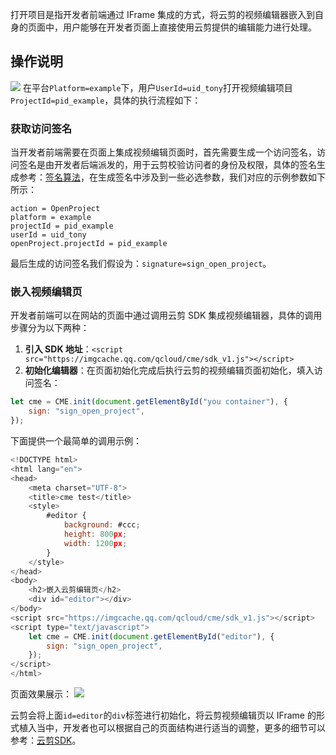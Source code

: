 打开项目是指开发者前端通过 IFrame 集成的方式，将云剪的视频编辑器嵌入到自身的页面中，用户能够在开发者页面上直接使用云剪提供的编辑能力进行处理。

## 操作说明
![](https://main.qcloudimg.com/raw/130f164735e7e98d8a44d5a5b787c8ea.png)
在平台`Platform=example`下，用户`UserId=uid_tony`打开视频编辑项目`ProjectId=pid_example`，具体的执行流程如下：
### 获取访问签名
当开发者前端需要在页面上集成视频编辑页面时，首先需要生成一个访问签名，访问签名是由开发者后端派发的，用于云剪校验访问者的身份及权限，具体的签名生成参考：[签名算法](https://cloud.tencent.com/document/product/1156/43777?!preview&!editLang=zh)，在生成签名中涉及到一些必选参数，我们对应的示例参数如下所示：
```
action = OpenProject
platform = example
projectId = pid_example
userId = uid_tony
openProject.projectId = pid_example
```
最后生成的访问签名我们假设为：`signature=sign_open_project`。

### 嵌入视频编辑页
开发者前端可以在网站的页面中通过调用云剪 SDK 集成视频编辑器，具体的调用步骤分为以下两种：
1. **引入 SDK 地址**：`<script src="https://imgcache.qq.com/qcloud/cme/sdk_v1.js"></script>`
2. **初始化编辑器**：在页面初始化完成后执行云剪的视频编辑页面初始化，填入访问签名：
```js
let cme = CME.init(document.getElementById("you container"), {
	sign: "sign_open_project",
});
```

下面提供一个最简单的调用示例：
```js
<!DOCTYPE html>
<html lang="en">
<head>
    <meta charset="UTF-8">
    <title>cme test</title>
    <style>
        #editor {
            background: #ccc;
            height: 800px;
            width: 1200px;
        }
    </style>
</head>
<body>
    <h2>嵌入云剪编辑页</h2>
    <div id="editor"></div>
</body>
<script src="https://imgcache.qq.com/qcloud/cme/sdk_v1.js"></script>
<script type="text/javascript">
    let cme = CME.init(document.getElementById("editor"), {
        sign: "sign_open_project",
    });
</script>
</html>
```
页面效果展示：
![](https://main.qcloudimg.com/raw/98e40de8f5482767e069e8a458441bdb.png)

云剪会将上面`id=editor`的`div`标签进行初始化，将云剪视频编辑页以 IFrame 的形式植入当中，开发者也可以根据自己的页面结构进行适当的调整，更多的细节可以参考：[云剪SDK](https://cloud.tencent.com/document/product/1156/43776?!preview&!editLang=zh)。

